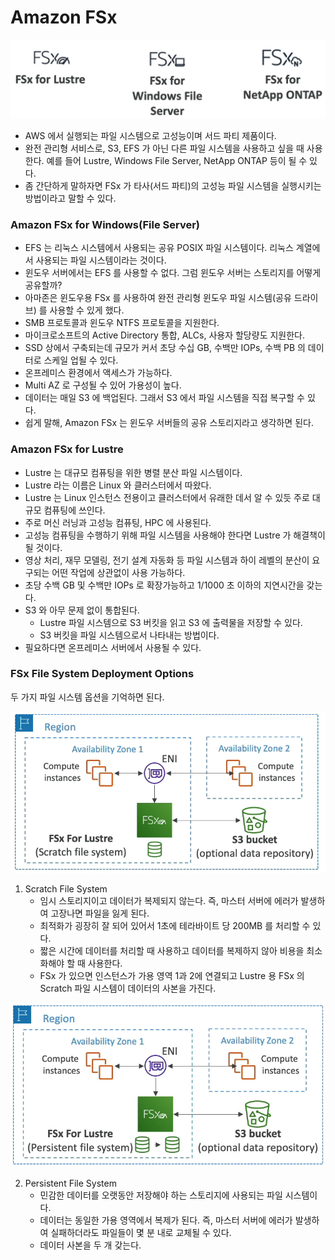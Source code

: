 # Amazon FSx

![](images/7.png)

- AWS 에서 실행되는 파일 시스템으로 고성능이며 서드 파티 제품이다.
- 완전 관리형 서비스로, S3, EFS 가 아닌 다른 파일 시스템을 사용하고 싶을 때 사용한다. 예를 들어 Lustre, Windows File Server, NetApp ONTAP 등이 될 수 있다.
- 좀 간단하게 말하자면 FSx 가 타사(서드 파티)의 고성능 파일 시스템을 실행시키는 방법이라고 말할 수 있다.

### Amazon FSx for Windows(File Server)

- EFS 는 리눅스 시스템에서 사용되는 공유 POSIX 파일 시스템이다. 리눅스 계열에서 사용되는 파일 시스템이라는 것이다.
- 윈도우 서버에서는 EFS 를 사용할 수 없다. 그럼 윈도우 서버는 스토리지를 어떻게 공유할까?
- 아마존은 윈도우용 FSx 를 사용하여 완전 관리형 윈도우 파일 시스템(공유 드라이브) 를 사용할 수 있게 했다.
- SMB 프로토콜과 윈도우 NTFS 프로토콜을 지원한다.
- 마이크로소프트의 Active Directory 통합, ALCs, 사용자 할당량도 지원한다.
- SSD 상에서 구축되는데 규모가 커서 초당 수십 GB, 수백만 IOPs, 수백 PB 의 데이터로 스케일 업될 수 있다.
- 온프레미스 환경에서 액세스가 가능하다.
- Multi AZ 로 구성될 수 있어 가용성이 높다.
- 데이터는 매일 S3 에 백업된다. 그래서 S3 에서 파일 시스템을 직접 복구할 수 있다.
- 쉽게 말해, Amazon FSx 는 윈도우 서버들의 공유 스토리지라고 생각하면 된다.

### Amazon FSx for Lustre

- Lustre 는 대규모 컴퓨팅을 위한 병렬 분산 파일 시스템이다. 
- Lustre 라는 이름은 Linux 와 클러스터에서 따왔다.
- Lustre 는 Linux 인스턴스 전용이고 클러스터에서 유래한 데서 알 수 있듯 주로 대규모 컴퓨팅에 쓰인다.
- 주로 머신 러닝과 고성능 컴퓨팅, HPC 에 사용된다.
- 고성능 컴퓨팅을 수행하기 위해 파일 시스템을 사용해야 한다면 Lustre 가 해결책이 될 것이다.
- 영상 처리, 재무 모델링, 전기 설계 자동화 등 파일 시스템과 하이 레벨의 분산이 요구되는 어떤 작업에 상관없이 사용 가능하다.
- 초당 수백 GB 및 수백만 IOPs 로 확장가능하고 1/1000 초 이하의 지연시간을 갖는다.
- S3 와 아무 문제 없이 통합된다.
  - Lustre 파일 시스템으로 S3 버킷을 읽고 S3 에 출력물을 저장할 수 있다.
  - S3 버킷을 파일 시스템으로서 나타내는 방법이다.
- 필요하다면 온프레미스 서버에서 사용될 수 있다.

### FSx File System Deployment Options

두 가지 파일 시스템 옵션을 기억하면 된다.

![](images/8.png)

1. Scratch File System
   - 임시 스토리지이고 데이터가 복제되지 않는다. 즉, 마스터 서버에 에러가 발생하여 고장나면 파일을 잃게 된다.
   - 최적화가 굉장히 잘 되어 있어서 1초에 테라바이트 당 200MB 를 처리할 수 있다.
   - 짧은 시간에 데이터를 처리할 때 사용하고 데이터를 복제하지 않아 비용을 최소화해야 할 때 사용한다.
   - FSx 가 있으면 인스턴스가 가용 영역 1과 2에 연결되고 Lustre 용 FSx 의 Scratch 파일 시스템이 데이터의 사본을 가진다.

![](images/9.png)

2. Persistent File System
   - 민감한 데이터를 오랫동안 저장해야 하는 스토리지에 사용되는 파일 시스템이다.
   - 데이터는 동일한 가용 영역에서 복제가 된다. 즉, 마스터 서버에 에러가 발생하여 실패하더라도 파일들이 몇 분 내로 교체될 수 있다.
   - 데이터 사본을 두 개 갖는다. 